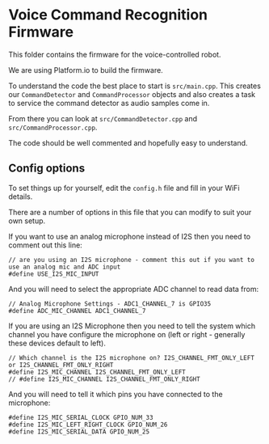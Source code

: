 # Voice Command Recognition Firmware

This folder contains the firmware for the voice-controlled robot.

We are using Platform.io to build the firmware.

To understand the code the best place to start is `src/main.cpp`. This creates our `CommandDetector` and `CommandProcessor` objects and also creates a task to service the command detector as audio samples come in.

From there you can look at `src/CommandDetector.cpp` and `src/CommandProcessor.cpp`.

The code should be well commented and hopefully easy to understand.

## Config options

To set things up for yourself, edit the `config.h` file and fill in your WiFi details.

There are a number of options in this file that you can modify to suit your own setup.

If you want to use an analog microphone instead of I2S then you need to comment out this line:

```
// are you using an I2S microphone - comment this out if you want to use an analog mic and ADC input
#define USE_I2S_MIC_INPUT
```

And you will need to select the appropriate ADC channel to read data from:

```
// Analog Microphone Settings - ADC1_CHANNEL_7 is GPIO35
#define ADC_MIC_CHANNEL ADC1_CHANNEL_7
```

If you are using an I2S Microphone then you need to tell the system which channel you have configure the microphone on (left or right - generally these devices default to left).

```
// Which channel is the I2S microphone on? I2S_CHANNEL_FMT_ONLY_LEFT or I2S_CHANNEL_FMT_ONLY_RIGHT
#define I2S_MIC_CHANNEL I2S_CHANNEL_FMT_ONLY_LEFT
// #define I2S_MIC_CHANNEL I2S_CHANNEL_FMT_ONLY_RIGHT
```

And you will need to tell it which pins you have connected to the microphone:

```
#define I2S_MIC_SERIAL_CLOCK GPIO_NUM_33
#define I2S_MIC_LEFT_RIGHT_CLOCK GPIO_NUM_26
#define I2S_MIC_SERIAL_DATA GPIO_NUM_25
```
